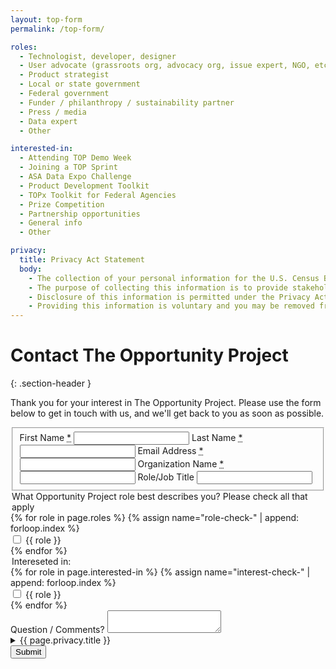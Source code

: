 ```yaml
---
layout: top-form
permalink: /top-form/

roles:
  - Technologist, developer, designer
  - User advocate (grassroots org, advocacy org, issue expert, NGO, etc.)
  - Product strategist
  - Local or state government
  - Federal government
  - Funder / philanthropy / sustainability partner
  - Press / media
  - Data expert
  - Other

interested-in:
  - Attending TOP Demo Week
  - Joining a TOP Sprint
  - ASA Data Expo Challenge
  - Product Development Toolkit
  - TOPx Toolkit for Federal Agencies
  - Prize Competition
  - Partnership opportunities
  - General info
  - Other

privacy: 
  title: Privacy Act Statement
  body:
    - The collection of your personal information for the U.S. Census Bureau The Opportunity Project  (TOP) website is authorized under 5 U.S.C. 301 and 44 U.S.C. Section 3101.
    - The purpose of collecting this information is to provide stakeholders with email updates, resources, U.S. Census Bureau information and to establish an avenue for collaboration between the U.S. Census Bureau and interested stakeholder organizations and/or partners. Personally identifiable information such as name, organization name, job title, email address, and zip code may be collected.
    - Disclosure of this information is permitted under the Privacy Act of 1974 (5 U.S.C. Section 552a) to be shared among Census Bureau staff for work-related purposes.  Disclosure of this information is also subject to all of the published routine uses as identified in the Privacy Act System of Records Notice COMMERCE/DEPT-19, Department Mailing Lists and COMMERCE/DEPT- 23, Information Collected Electronically in Connection with Department of Commerce Activities, Events, and Programs.
    - Providing this information is voluntary and you may be removed from the TOP email sign-up at any time.  Failure to provide this information may affect the U.S. Census Bureau’s ability to disseminate information to stakeholder organizations including information about TOP, the 2020 Census, information about other programs and surveys, data products and data tools, and other resources.'
---
```


# Contact The Opportunity Project
{: .section-header }

Thank you for your interest in The Opportunity Project. Please use the form below to get in touch with us, and we'll get back to you as soon as possible.

<form class="">
  <fieldset class="usa-fieldset">
    <label class="usa-label" for="first_name">
      First Name <abbr title="required" class="usa-hint usa-hint--required">*</abbr>
    </label>
    <input class="usa-input usa-input--xl" type="text" id="first_name" name="first_name" required aria-required="true">

  <label class="usa-label" for="last_name">
    Last Name <abbr title="required" class="usa-hint usa-hint--required">*</abbr>
  </label>
  <input class="usa-input usa-input--xl" type="text" id="last_name" name="last_name" required aria-required="true">

  <label class="usa-label" for="email">
      Email Address <abbr title="required" class="usa-hint usa-hint--required">*</abbr>
  </label>
  <input class="usa-input usa-input--xl" type="text" id="email" name="email" required aria-required="true">

  <label class="usa-label" for="organization">
      Organization Name <abbr title="required" class="usa-hint usa-hint--required">*</abbr>
  </label>
  <input class="usa-input usa-input--xl" type="text" id="organization" name="organization" required aria-required="true">

  <label class="usa-label" for="organization">
      Role/Job Title
  </label>
  <input class="usa-input usa-input--xl" type="text" id="organization" name="organization">
  </fieldset>

  <div class="grid-container margin-top-3 margin-left-0 padding-left-0">
    <div class="grid-row grid-gap-lg">
    <div class="tablet:grid-col-6">
        <legend>
          What Opportunity Project role best describes you? Please check all that apply
        </legend>
        {% for role in page.roles %}
          {% assign name="role-check-" | append: forloop.index %}
          <div class="usa-checkbox">
            <input class="usa-checkbox__input" id="{{ name }}" type="checkbox" name="{{ name }}" value="{{ role }}" {% if forloop.index0 == 0 %}checked{% endif %}>
            <label class="usa-checkbox__label" for="{{ name }}">{{ role }}</label>
          </div>
        {% endfor %}
    </div>

  <div class="tablet:grid-col-6 margin-top-4 tablet:margin-top-0">
      <legend>Intereseted in:</legend>
      {% for role in page.interested-in %}
        {% assign name="interest-check-" | append: forloop.index %}
        <div class="usa-checkbox">
          <input class="usa-checkbox__input" id="{{ name }}" type="checkbox" name="{{ name }}" value="{{ role }}" {% if forloop.index0 == 0 %}checked{% endif %}>
          <label class="usa-checkbox__label" for="{{ name }}">{{ role }}</label>
        </div>
      {% endfor %}
  </div>

  </div>
  </div>

  <div class="margin-y-3">
    <label class="usa-label" for="input-type-textarea">Question / Comments?</label>
    <textarea class="usa-textarea" id="input-type-textarea" name="input-type-textarea"></textarea>
  </div>

  <details class="margin-y-3">
    <summary>{{ page.privacy.title }}</summary>
    {% for p in page.privacy.body %}
      {{ p | markdownify }}
    {% endfor %}
  </details>
  
  <input class="usa-button" type="submit" value="Submit">
</form>
